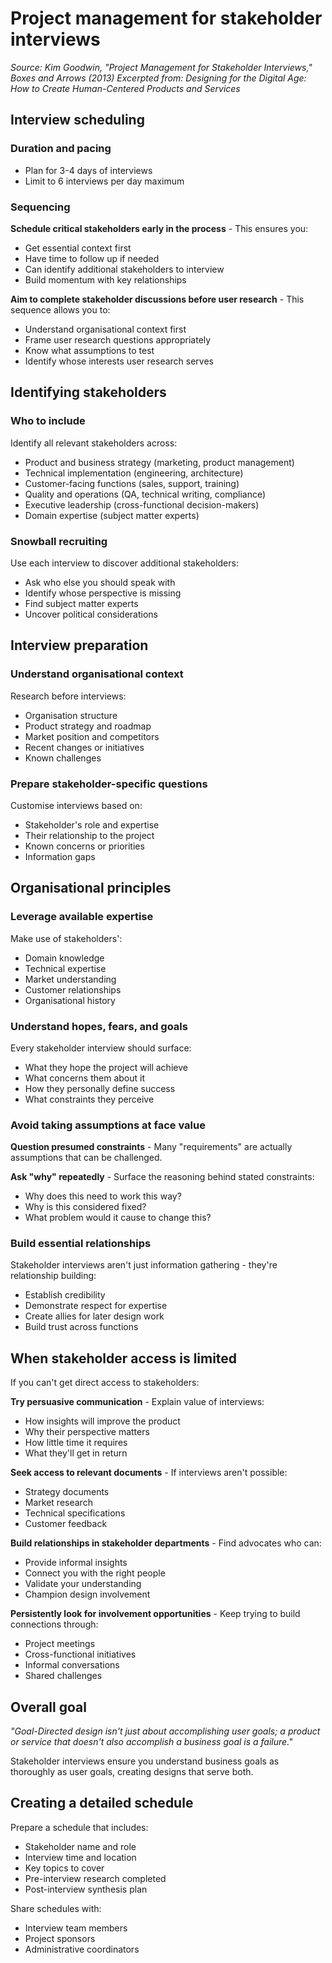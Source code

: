 # Project management for stakeholder interviews

_Source: Kim Goodwin, "Project Management for Stakeholder Interviews," Boxes and Arrows (2013)_
_Excerpted from: Designing for the Digital Age: How to Create Human-Centered Products and Services_

## Interview scheduling

### Duration and pacing
- Plan for 3-4 days of interviews
- Limit to 6 interviews per day maximum

### Sequencing

**Schedule critical stakeholders early in the process** - This ensures you:
- Get essential context first
- Have time to follow up if needed
- Can identify additional stakeholders to interview
- Build momentum with key relationships

**Aim to complete stakeholder discussions before user research** - This sequence allows you to:
- Understand organisational context first
- Frame user research questions appropriately
- Know what assumptions to test
- Identify whose interests user research serves

## Identifying stakeholders

### Who to include

Identify all relevant stakeholders across:
- Product and business strategy (marketing, product management)
- Technical implementation (engineering, architecture)
- Customer-facing functions (sales, support, training)
- Quality and operations (QA, technical writing, compliance)
- Executive leadership (cross-functional decision-makers)
- Domain expertise (subject matter experts)

### Snowball recruiting

Use each interview to discover additional stakeholders:
- Ask who else you should speak with
- Identify whose perspective is missing
- Find subject matter experts
- Uncover political considerations

## Interview preparation

### Understand organisational context

Research before interviews:
- Organisation structure
- Product strategy and roadmap
- Market position and competitors
- Recent changes or initiatives
- Known challenges

### Prepare stakeholder-specific questions

Customise interviews based on:
- Stakeholder's role and expertise
- Their relationship to the project
- Known concerns or priorities
- Information gaps

## Organisational principles

### Leverage available expertise

Make use of stakeholders':
- Domain knowledge
- Technical expertise
- Market understanding
- Customer relationships
- Organisational history

### Understand hopes, fears, and goals

Every stakeholder interview should surface:
- What they hope the project will achieve
- What concerns them about it
- How they personally define success
- What constraints they perceive

### Avoid taking assumptions at face value

**Question presumed constraints** - Many "requirements" are actually assumptions that can be challenged.

**Ask "why" repeatedly** - Surface the reasoning behind stated constraints:
- Why does this need to work this way?
- Why is this considered fixed?
- What problem would it cause to change this?

### Build essential relationships

Stakeholder interviews aren't just information gathering - they're relationship building:
- Establish credibility
- Demonstrate respect for expertise
- Create allies for later design work
- Build trust across functions

## When stakeholder access is limited

If you can't get direct access to stakeholders:

**Try persuasive communication** - Explain value of interviews:
- How insights will improve the product
- Why their perspective matters
- How little time it requires
- What they'll get in return

**Seek access to relevant documents** - If interviews aren't possible:
- Strategy documents
- Market research
- Technical specifications
- Customer feedback

**Build relationships in stakeholder departments** - Find advocates who can:
- Provide informal insights
- Connect you with the right people
- Validate your understanding
- Champion design involvement

**Persistently look for involvement opportunities** - Keep trying to build connections through:
- Project meetings
- Cross-functional initiatives
- Informal conversations
- Shared challenges

## Overall goal

_"Goal-Directed design isn't just about accomplishing user goals; a product or service that doesn't also accomplish a business goal is a failure."_

Stakeholder interviews ensure you understand business goals as thoroughly as user goals, creating designs that serve both.

## Creating a detailed schedule

Prepare a schedule that includes:
- Stakeholder name and role
- Interview time and location
- Key topics to cover
- Pre-interview research completed
- Post-interview synthesis plan

Share schedules with:
- Interview team members
- Project sponsors
- Administrative coordinators
